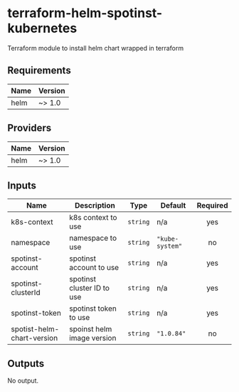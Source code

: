 # terraform-helm-spotinst-kubernetes
Terraform module to install helm chart wrapped in terraform

<!-- BEGINNING OF PRE-COMMIT-TERRAFORM DOCS HOOK -->
## Requirements

| Name | Version |
|------|---------|
| helm | ~> 1.0 |

## Providers

| Name | Version |
|------|---------|
| helm | ~> 1.0 |

## Inputs

| Name | Description | Type | Default | Required |
|------|-------------|------|---------|:--------:|
| k8s-context | k8s context to use | `string` | n/a | yes |
| namespace | namespace to use | `string` | `"kube-system"` | no |
| spotinst-account | spotinst account to use | `string` | n/a | yes |
| spotinst-clusterId | spotinst cluster ID to use | `string` | n/a | yes |
| spotinst-token | spotinst token to use | `string` | n/a | yes |
| spotist-helm-chart-version | spoinst helm image version | `string` | `"1.0.84"` | no |

## Outputs

No output.

<!-- END OF PRE-COMMIT-TERRAFORM DOCS HOOK -->
